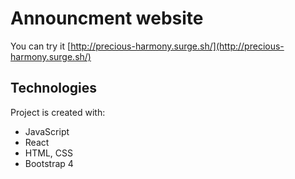 # Announcment website
You can try it [http://precious-harmony.surge.sh/](http://precious-harmony.surge.sh/)

## Technologies
Project is created with:
* JavaScript
* React
* HTML, CSS
* Bootstrap 4